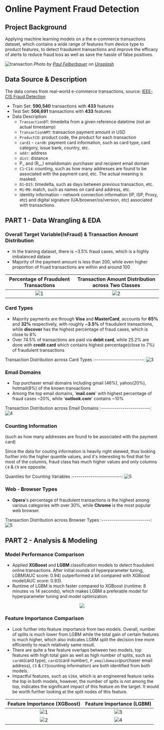 # Online Payment Fraud Detection

## Project Background

Applying machine learning models on a the e-commerce transactions dataset, which contains a wide range of features from device type to product features, to detect fraudulent transactions and improve the efficacy of alerts to reduce fraud loss as well as save the hassle of false positives.

![transaction](https://github.com/sl-huo/payment-fraud-detection/blob/main/asset/payment.jpeg?raw=true)
*Photo by <a href="https://unsplash.com/pt/@servuspaul?utm_source=unsplash&utm_medium=referral&utm_content=creditCopyText">Paul Felberbauer</a> on <a href="https://unsplash.com/photos/idNOBU5k_80?utm_source=unsplash&utm_medium=referral&utm_content=creditCopyText">Unsplash</a>*

## Data Source & Description

The data comes from real-world e-commerce transactions, source: [IEEE-CIS Fraud Detection](https://www.kaggle.com/competitions/ieee-fraud-detection/data)
- Train Set: **590,540** transactions with **433** features
- Test Set: **506,691** transactions with **433** features
- Data Description:
  - `TransactionDT`: timedelta from a given reference datetime (not an actual timestamp)
  - `TransactionAMT`: transaction payment amount in USD
  - `ProductCD`: product code, the product for each transaction
  - `card1` - `card6`: payment card information, such as card type, card category, issue bank, country, etc.
  - `addr`: address
  - `dist`: distance
  - P_ and (R__) emaildomain: purchaser and recipient email domain
  - `C1`-`C14`: counting, such as how many addresses are found to be associated with the payment card, etc. The actual meaning is masked.
  - `D1`-`D15`: timedelta, such as days between previous transaction, etc.
  - `M1`-`M9`: match, such as names on card and address, etc.
  - identity information – network connection information (IP, ISP, Proxy, etc) and digital signature (UA/browser/os/version, etc) associated with transactions.

## PART 1 - Data Wrangling & EDA

### Overall Target Variable(IsFraud) & Transaction Amount Distribution

- In the training dataset, there is ~3.5% fraud cases, which is a highly imbalanced datase
- Majority of the payment amount is less than 200, while even higher proportion of fruad transactions are within and around 100

Percentage of Fraudulent Transactions   |  Transaction Amount Distribution across Two Classes
:-------------------------:|:-------------------------:
![1](https://github.com/sl-huo/payment-fraud-detection/blob/main/asset/target_distribution.png?raw=true)  |  ![2](https://github.com/sl-huo/payment-fraud-detection/blob/main/asset/transactionamt.png?raw=true)


### Card Types 

- Majority payments are through **Visa** and **MasterCard**, accounts for **65%** and **32%** respectively, with roughly ~**3.5%** of fraudulent transactions, while **discover** has the highest percentage of fraud cases, which is close to 8%
- Over 74.5% of transactions are paid via **debit card**, while 25.2% are done with **credit card** which contains highest percentage(close to 7%) of fraudulent transactions

Transaction Distribution across Card Types
:-------------------------:
![3](https://github.com/sl-huo/payment-fraud-detection/blob/main/asset/cardtype.png?raw=true)  


### Email Domains

- Top purchaser email domains including gmail (46%), yahoo(20%), hotmail(9%) of the known transactions
- Among the top email domains, '**mail.com**' with highest percentage of fraud cases ~20%, while '**outlook.com**' contains ~10%

Transaction Distribution across Email Domains
:-------------------------:
![4](https://github.com/sl-huo/payment-fraud-detection/blob/main/asset/email.png?raw=true)  


### Counting Information
(such as how many addresses are found to be associated with the payment card)

Since the data for couting information is heavily right skewed, thus looking further into the higher quantile values, and it's interesting to find that for most of the columns, fraud class has much higher values and only columns `C4` & `C9` are opposite.

Quantiles for Counting Variables
:-------------------------:
![5](https://github.com/sl-huo/payment-fraud-detection/blob/main/asset/countingcolumns.png?raw=true)  


### Web - Browser Types
- **Opera**'s percentage of fraudulent transactions is the highest among various categories with over 30%, while **Chrome** is the most popular web browser.

Transaction Distribution across Browser Types
:-------------------------:
![5](https://github.com/sl-huo/payment-fraud-detection/blob/main/asset/browser.png?raw=true)  


## PART 2 - Analysis & Modeling

### Model Performance Comparison
- Applied **XGBoost** and **LGBM** classification models to detect fraudulent online transactions. After initial rounds of hyperparameter tuning, LGBM(AUC score: 0.94) outperformed a bit compared with XGBoost model(AUC score: 0.93).
- Runtime of LGBM is much faster compared to XGBoost (runtime: 8 minutes vs 14 seconds), which makes LGBM a preferable model for hyperparameter tuning and model optimization.

<p align="center">
  <img src="https://github.com/sl-huo/payment-fraud-detection/blob/main/asset/roc_curve.png?raw=true" />
</p>


### Feature Importance Comparison
- Look further into feature importance from two models. Overall, number of splits is much lower from LGBM while the total gain of certain features is much higher, which also indicates LGBM split the decision tree more efficiently to reach relatively same result. 
- There are quite a few feature overlaps between two models, top features with high total gain as well as high number of splits, such as `card6`(card type), `card2`(card number), `P_emaildomain`(purchaser email address), `C5` & `C7`(counting informaiton) are both identified from both models.
- Impactful features, such as `V264`, which is an engineered feature ranks the top in both models, however, the number of splts is not among the top, indicates the significant impact of this feature on the target. It would be worth further looking at the split nodes of this feature.


Feature Importance (XGBoost)   |  Feature Importance (LGBM) 
:-------------------------:|:-------------------------:
![1](https://github.com/sl-huo/payment-fraud-detection/blob/main/asset/xgb_fscore_gain.png?raw=true)  |  ![3](https://github.com/sl-huo/payment-fraud-detection/blob/main/asset/lgbm_fscore_gain.png?raw=true)
![2](https://github.com/sl-huo/payment-fraud-detection/blob/main/asset/xgb_fscore_weight.png?raw=true)  |  ![4](https://github.com/sl-huo/payment-fraud-detection/blob/main/asset/lgbm_fscore_split.png?raw=true)